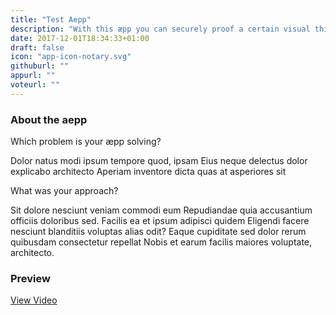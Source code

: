 ```yaml
---
title: "Test Aepp"
description: "With this æpp you can securely proof a certain visual thing occured on a certain time."
date: 2017-12-01T18:34:33+01:00
draft: false
icon: "app-icon-notary.svg"
githuburl: ""
appurl: ""
voteurl: ""
---
```


### About the aepp
<p class="question">Which problem is your æpp solving?</p>
<p class="answer">
	Dolor natus modi ipsum tempore quod, ipsam Eius neque delectus dolor explicabo architecto Aperiam inventore dicta quas at asperiores sit
</p>
<p class="question">What was your approach?</p>
<p class="answer">Sit dolore nesciunt veniam commodi eum Repudiandae quia accusantium officiis doloribus sed. Facilis ea et ipsum adipisci quidem Eligendi facere nesciunt blanditiis voluptas alias odit? Eaque cupiditate sed dolor rerum quibusdam consectetur repellat Nobis et earum facilis maiores voluptate, architecto.</p>
<div class="grid line">
	<h3>Preview</h3>
	<a class="align-right button exciting" href="">View Video</a>
</div>

<div class="app-images">
	<img src="/img/aepp1/1.png" alt="">
	<img src="/img/aepp1/2.png" alt="">
	<img src="/img/aepp1/3.png" alt="">
</div>
